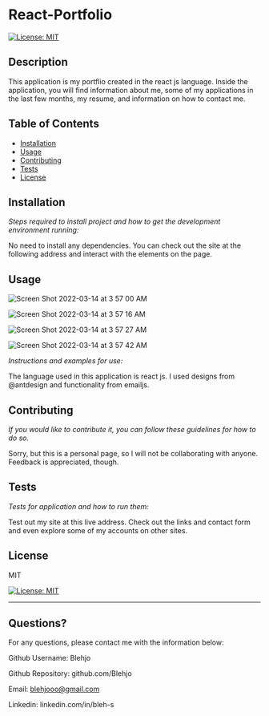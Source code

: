 # React-Portfolio
  [![License: MIT](https://img.shields.io/badge/License-MIT-yellow.svg)](https://opensource.org/licenses/MIT)
  
  
  ## Description 
  
  
  This application is my portflio created in the react js language.  Inside the application, you will find information about me, some of my applications in the last few months, my resume, and information on how to contact me.
  ## Table of Contents
  * [Installation](#installation)
  * [Usage](#usage)
  * [Contributing](#contributing)
  * [Tests](#tests)
  * [License](#license)
  
  ## Installation
  
  *Steps required to install project and how to get the development environment running:*
  
  No need to install any dependencies.  You can check out the site at the following address and interact with the elements on the page.
  
  ## Usage 
  
  ![Screen Shot 2022-03-14 at 3 57 00 AM](https://user-images.githubusercontent.com/89440573/158138479-b2b25f3c-78f9-43a3-acbf-18f72f179c47.png)

  ![Screen Shot 2022-03-14 at 3 57 16 AM](https://user-images.githubusercontent.com/89440573/158138491-2615a720-d6e0-4faf-b77d-01185c6a4c3a.png)
  
  ![Screen Shot 2022-03-14 at 3 57 27 AM](https://user-images.githubusercontent.com/89440573/158138513-ef1dee73-5d87-4a67-a108-deaecadeceba.png)

  ![Screen Shot 2022-03-14 at 3 57 42 AM](https://user-images.githubusercontent.com/89440573/158138525-e9929fa0-3a35-40e4-ab81-7d5c8f38b577.png)

  *Instructions and examples for use:*
  
  The language used in this application is react js. I used designs from @antdesign and functionality from emailjs.
  
  ## Contributing
  
  *If you would like to contribute it, you can follow these guidelines for how to do so.*
  
  Sorry, but this is a personal page, so I will not be collaborating with anyone.  Feedback is appreciated, though.
  
  ## Tests
  
  *Tests for application and how to run them:*
  
  Test out my site at this live address.  Check out the links and contact form and even explore some of my accounts on other sites.
  
  ## License
  
  
  MIT

  [![License: MIT](https://img.shields.io/badge/License-MIT-yellow.svg)](https://opensource.org/licenses/MIT)

  
  ---
  
  ## Questions?
  
  
  For any questions, please contact me with the information below:
  
  
  Github Username: Blehjo

  Github Repository: github.com/Blehjo

  Email: blehjooo@gmail.com

  Linkedin: linkedin.com/in/bleh-s

  
